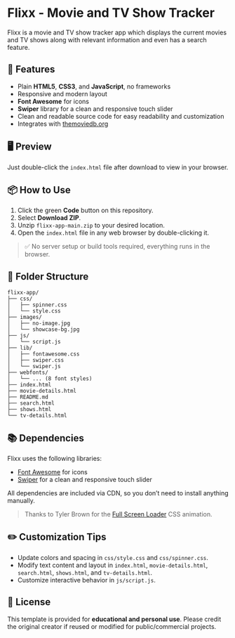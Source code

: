 # Flixx - Movie and TV Show Tracker

Flixx is a movie and TV show tracker app which displays the current movies and TV shows along with relevant information and even has a search feature.

## 🔧 Features

- Plain **HTML5**, **CSS3**, and **JavaScript**, no frameworks
- Responsive and modern layout
- **Font Awesome** for icons
- **Swiper** library for a clean and responsive touch slider
- Clean and readable source code for easy readability and customization
- Integrates with [themoviedb.org](https://themoviedb.org)

## 🖥️ Preview

Just double-click the `index.html` file after download to view in your browser.

## 📦 How to Use

1. Click the green **Code** button on this repository.
2. Select **Download ZIP**.
3. Unzip `flixx-app-main.zip` to your desired location.
4. Open the `index.html` file in any web browser by double-clicking it.

> ✅ No server setup or build tools required, everything runs in the browser.

## 📁 Folder Structure

```
flixx-app/
├── css/
│   ├── spinner.css
│   └── style.css
├── images/
│   ├── no-image.jpg
│   └── showcase-bg.jpg
├── js/
│   └── script.js
├── lib/
│   ├── fontawesome.css
│   ├── swiper.css
│   └── swiper.js
├── webfonts/
│   └── ... (8 font styles)
├── index.html
├── movie-details.html
├── README.md
├── search.html
├── shows.html
└── tv-details.html
```

## 📚 Dependencies

Flixx uses the following libraries:

- [Font Awesome](https://fontawesome.com/) for icons
- [Swiper](https://swiperjs.org) for a clean and responsive touch slider

All dependencies are included via CDN, so you don’t need to install anything manually.

> Thanks to Tyler Brown for the [Full Screen Loader](https://codepen.io/tbrownvisuals/pen/edGYvx) CSS animation.

## ✏️ Customization Tips

- Update colors and spacing in `css/style.css` and `css/spinner.css`.
- Modify text content and layout in `index.html`, `movie-details.html`, `search.html`, `shows.html`, and `tv-details.html`.
- Customize interactive behavior in `js/script.js`.

## 📃 License

This template is provided for **educational and personal use**. Please credit the original creator if reused or modified for public/commercial projects.
